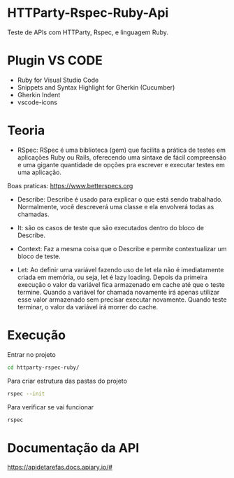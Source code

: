 # HTTParty-Rspec-Ruby-Api
Teste de APIs com HTTParty, Rspec, e linguagem Ruby.

# Plugin VS CODE

- Ruby for Visual Studio Code
- Snippets and Syntax Highlight for Gherkin (Cucumber)
- Gherkin Indent
- vscode-icons

# Teoria 

 - RSpec: RSpec é uma biblioteca (gem) que facilita a prática de testes em aplicações Ruby ou Rails, oferecendo uma sintaxe de fácil compreensão e uma gigante quantidade de opções pra escrever e executar testes em uma aplicação.

Boas praticas: https://www.betterspecs.org

- Describe: Describe é usado para explicar o que está sendo trabalhado. Normalmente, você descreverá uma classe e ela envolverá todas as chamadas. 

- It: são os casos de teste que são executados dentro do bloco de Describe.

- Context: Faz a mesma coisa que o Describe e permite contextualizar um bloco de teste.

- Let: Ao definir uma variável fazendo uso de let ela não é imediatamente criada em memória, ou seja, let é lazy loading. Depois da primeira execução o valor da variável fica armazenado em cache até que o teste termine. Quando a variável for chamada novamente irá apenas utilizar esse valor armazenado sem precisar executar novamente. Quando teste terminar, o valor da variável irá morrer do cache.

# Execução

Entrar no projeto
```sh
cd httparty-rspec-ruby/
```

Para criar estrutura das pastas do projeto
```sh
rspec --init 
```

Para verificar se vai funcionar
```sh
rspec
```

# Documentação da API

https://apidetarefas.docs.apiary.io/#
